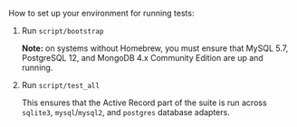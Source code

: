 How to set up your environment for running tests:

1. Run `script/bootstrap`

   **Note:** on systems without Homebrew, you must ensure that MySQL 5.7, PostgreSQL 12, and MongoDB 4.x Community Edition are up and running.

2. Run `script/test_all`

   This ensures that the Active Record part of the suite is run across `sqlite3`, `mysql`/`mysql2`, and `postgres` database adapters.
